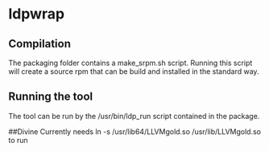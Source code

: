 # ldpwrap
## Compilation
The packaging folder contains a make_srpm.sh script. Running this script will create a source rpm that can be build and installed in the standard way.

## Running the tool
The tool can be run by the /usr/bin/ldp_run script contained in the package.

##Divine
Currently needs ln -s /usr/lib64/LLVMgold.so /usr/lib/LLVMgold.so to run
